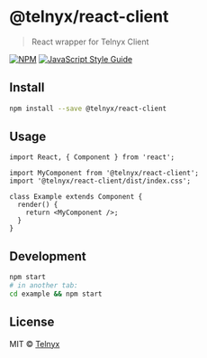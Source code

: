# @telnyx/react-client

> React wrapper for Telnyx Client

[![NPM](https://img.shields.io/npm/v/@telnyx/react-client.svg)](https://www.npmjs.com/package/@telnyx/react-client) [![JavaScript Style Guide](https://img.shields.io/badge/code_style-standard-brightgreen.svg)](https://standardjs.com)

## Install

```bash
npm install --save @telnyx/react-client
```

## Usage

```tsx
import React, { Component } from 'react';

import MyComponent from '@telnyx/react-client';
import '@telnyx/react-client/dist/index.css';

class Example extends Component {
  render() {
    return <MyComponent />;
  }
}
```

## Development

```bash
npm start
# in another tab:
cd example && npm start
```

## License

MIT © [Telnyx](https://github.com/team-telnyx)
